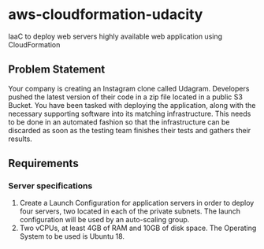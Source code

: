 # aws-cloudformation-udacity
IaaC to deploy web servers  highly available web application using CloudFormation

## Problem Statement
Your company is creating an Instagram clone called Udagram. Developers pushed the latest version of their code in a zip file located in a public S3 Bucket. You have been tasked with deploying the application, along with the necessary supporting software into its matching infrastructure. This needs to be done in an automated fashion so that the infrastructure can be discarded as soon as the testing team finishes their tests and gathers their results.

## Requirements
### Server specifications
1. Create a Launch Configuration for application servers in order to deploy four servers, two located in each of the private subnets. The launch configuration will be used by an auto-scaling group.
2. Two vCPUs, at least 4GB of RAM and 10GB of disk space. The Operating System to be used is Ubuntu 18. 

